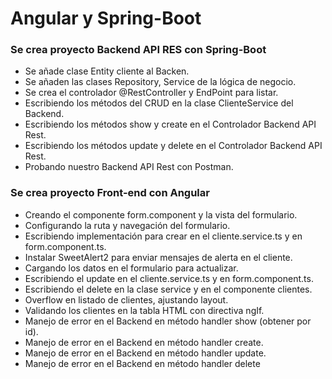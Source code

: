 # Angular y Spring-Boot

### Se crea proyecto Backend API RES con Spring-Boot
- Se añade clase Entity cliente al Backen.
- Se añaden las clases Repository, Service de la lógica de negocio.
- Se crea el controlador @RestController y EndPoint para listar.
- Escribiendo los métodos del CRUD en la clase ClienteService del Backend.
- Escribiendo los métodos show y create en el Controlador Backend API Rest.
- Escribiendo los métodos update y delete en el Controlador Backend API Rest.
- Probando nuestro Backend API Rest con Postman.

### Se crea proyecto Front-end con Angular
- Creando el componente form.component y la vista del formulario.
- Configurando la ruta y navegación del formulario.
- Escribiendo implementación para crear en el cliente.service.ts y en form.component.ts.
- Instalar SweetAlert2 para enviar mensajes de alerta en el cliente.
- Cargando los datos en el formulario para actualizar.
- Escribiendo el update en el cliente.service.ts y en form.component.ts.
- Escribiendo el delete en la clase service y en el componente clientes.
- Overflow en listado de clientes, ajustando layout.
- Validando los clientes en la tabla HTML con directiva ngIf.
- Manejo de error en el Backend en método handler show (obtener por id).
- Manejo de error en el Backend en método handler create.
- Manejo de error en el Backend en método handler update.
- Manejo de error en el Backend en método handler delete
